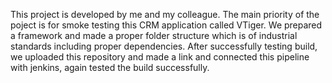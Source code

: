This project is developed by me and my colleague. 
The main priority of the poject is for smoke testing this CRM application called VTiger.
We prepared a framework and made a proper folder structure which is of industrial standards including proper dependencies.
After successfully testing build, we uploaded this repository and made a link and connected this pipeline with jenkins, again tested the build successfully.
